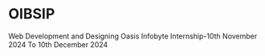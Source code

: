 # OIBSIP
Web Development and Designing Oasis Infobyte Internship-10th November 2024 To 10th December 2024
